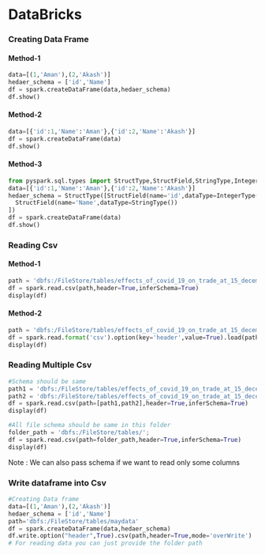 # DataBricks

### Creating Data Frame

#### Method-1
``` python
data=[(1,'Aman'),(2,'Akash')]
hedaer_schema = ['id','Name']
df = spark.createDataFrame(data,hedaer_schema)
df.show()
```

#### Method-2
``` python
data=[{'id':1,'Name':'Aman'},{'id':2,'Name':'Akash'}]
df = spark.createDataFrame(data)
df.show()
```

#### Method-3
``` python
from pyspark.sql.types import StructType,StructField,StringType,IntegerType
data=[{'id':1,'Name':'Aman'},{'id':2,'Name':'Akash'}]
hedaer_schema = StructType([StructField(name='id',dataType=IntegerType()),
  StructField(name='Name',dataType=StringType())
])
df = spark.createDataFrame(data)
df.show()
```

### Reading Csv

#### Method-1
```python
path = 'dbfs:/FileStore/tables/effects_of_covid_19_on_trade_at_15_december_2021_provisional.csv';
df = spark.read.csv(path,header=True,inferSchema=True)
display(df)
```

#### Method-2
```python
path = 'dbfs:/FileStore/tables/effects_of_covid_19_on_trade_at_15_december_2021_provisional.csv';
df = spark.read.format('csv').option(key='header',value=True).load(path)
display(df)
```

### Reading Multiple Csv
```python
#Schema should be same
path1 = 'dbfs:/FileStore/tables/effects_of_covid_19_on_trade_at_15_december_2021_provisional.csv';
path2 = 'dbfs:/FileStore/tables/effects_of_covid_19_on_trade_at_15_december_2021_provisional.csv';
df = spark.read.csv(path=[path1,path2],header=True,inferSchema=True)
display(df)

#All file schema should be same in this folder
folder_path = 'dbfs:/FileStore/tables/';
df = spark.read.csv(path=folder_path,header=True,inferSchema=True)
display(df)
```
Note : We can also pass schema if we want to read only some columns

### Write dataframe into Csv
```python
#Creating Data frame
data=[(1,'Aman'),(2,'Akash')]
hedaer_schema = ['id','Name']
path='dbfs:/FileStore/tables/maydata'
df = spark.createDataFrame(data,hedaer_schema)
df.write.option("header",True).csv(path,header=True,mode='overWrite')
# For reading data you can just provide the folder path
```
